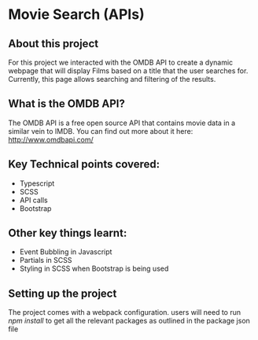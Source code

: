 # Movie Search (APIs)

## About this project 
For this project we interacted with the OMDB API to create a dynamic webpage that will display Films based on a title that the user searches for. Currently, this page allows searching and filtering of the results. 

## What is the OMDB API?
The OMDB API is a free open source API that contains movie data in a similar vein to IMDB. You can find out more about it here: http://www.omdbapi.com/ 

## Key Technical points covered:
* Typescript
* SCSS
* API calls
* Bootstrap

## Other key things learnt:
* Event Bubbling in Javascript
* Partials in SCSS
* Styling in SCSS when Bootstrap is being used 

## Setting up the project
The project comes with a webpack configuration. users will need to run *npm install* to get all the relevant packages as outlined in the package json file 




